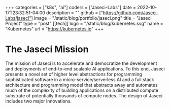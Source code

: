 +++
categories = ["k8s", "ai"]
coders = ["Jaseci-Labs"]
date = 2022-10-17T23:32:51-04:00
description = ""
github = ["https://github.com/Jaseci-Labs/jaseci"]
image = "/static/blog/portfolio/jaseci.png"
title = "Jaseci Project"
type = "post"
[[tech]]
logo = "/static/blog/kubernetes.svg"
name = "Kubernetes"
url = "https://kubernetes.io"
+++

# The Jaseci Mission

The mission of Jaseci is to accelerate and democratize the development and deployments of end-to-end scalable AI applications. To this end, Jaseci presents a novel set of higher level abstractions for programming sophisticated software in a micro-service/serverless AI and a full stack architecture and programming model that abstracts away and automates much of the complexity of building applications on a distributed compute substrate of potentially thousands of compute nodes. The design of Jaseci includes two major innovations.
